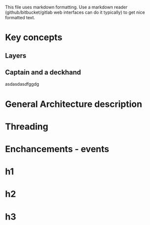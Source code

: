 This file uses markdown formatting. Use a markdown reader (github/bitbucket/gitlab web interfaces can do it typically) to get nice formatted text.

# Key concepts

## Layers

## Captain and a deckhand
asdasdas*d*fggdg

# General Architecture description

# Threading

# Enchancements - events

# h1

# h2







# h3
